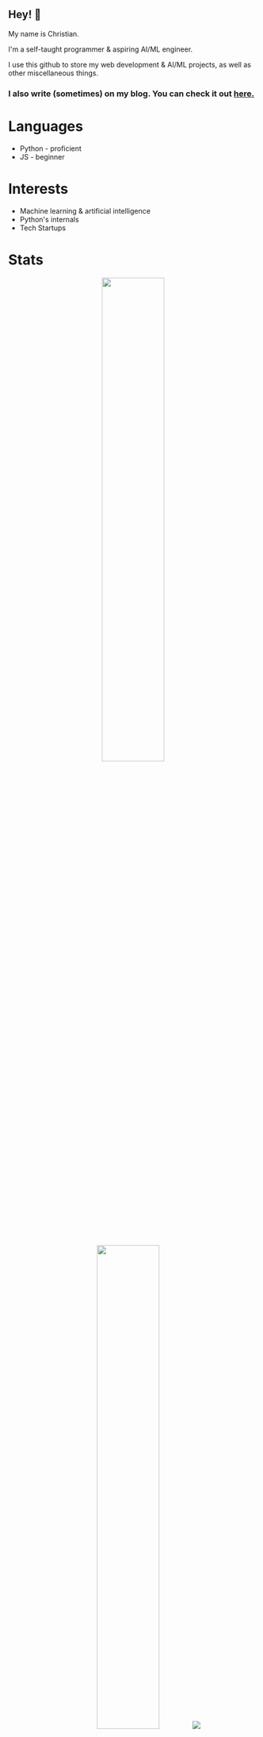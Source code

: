 ## Hey! 👋

My name is Christian.

I'm a self-taught programmer & aspiring AI/ML engineer.

I use this github to store my web development & AI/ML projects, as well as other miscellaneous things.

### I also write (sometimes) on my blog. You can check it out [here.](https://christiano.bearblog.dev)

# Languages
- Python - proficient
- JS - beginner

# Interests
- Machine learning & artificial intelligence
- Python's internals
- Tech Startups

# Stats
<p align="center">
  <img height="50%" width="auto" src ="https://github-readme-stats.vercel.app/api?username=chrvstian&show_icons=true&count_private=true&hide_border=true&hide=issues,contribs&bg_color=00000000">
  <img height="50%" width="auto" src ="https://github-readme-stats.vercel.app/api/top-langs/?username=chrvstian&layout=compact&hide_border=true&bg_color=00000000">
  <img src ="https://github-readme-streak-stats.herokuapp.com?user=chrvstian&hide_border=true&background=FFFFFF00">
  <br>
  <br>
</p>


